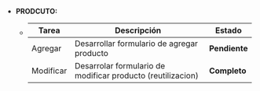 - **PRODCUTO:**

  - | Tarea     | Descripción                                                 | Estado        |
    | --------- | ----------------------------------------------------------- | ------------- |
    | Agregar   | Desarrollar formulario de agregar producto                  | **Pendiente** |
    | Modificar | Desarrolar formulario de modificar producto (reutilizacion) | **Completo**  |
